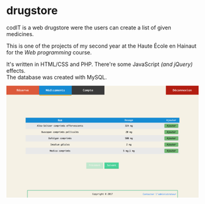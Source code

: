 # drugstore

codIT is a web drugstore were the users can create a list of given medicines.

This is one of the projects of my second year at the Haute École en Hainaut for the _Web programming_ course.

It's written in HTML/CSS and PHP. There're some JavaScript _(and jQuery)_ effects.  
The database was created with MySQL.


![Liste des médicaments](Preview.png "Liste des médicaments")
